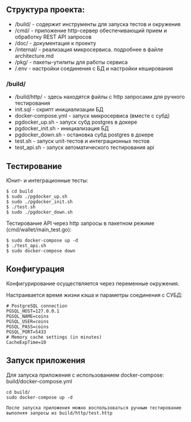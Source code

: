 ## Структура проекта:

* /build/ - содержит инструменты для запуска тестов и окружения
* /cmd/ - приложение http-сервер обеспечивающий прием и обработку REST API запросов
* /doc/ - документация к проекту
* /internal/ - реализация микросервиса. подробнее в файле architecture.md
* /pkg/ - пакеты-утилиты для работы сервиса
* /.env - настройки соединения с БД и настройки кеширования

### /build/
* /build/http/ - здесь находятся файлы с http запросами для ручного тестирования
* init.sql - скрипт инициализации БД
* docker-compose.yml - запуск микросервиса (вместе с субд)
* pgdocker_up.sh - запуск субд postgres в докере
* pgdocker_init.sh - инициализация БД
* pgdocker_down.sh - остановка субд postgres в докере
* test.sh - запуск unit-тестов и интеграционных тестов 
* test_api.sh - запуск автоматического тестирования api

## Тестирование
Юнит- и интеграционные тесты:
```shell
$ cd build
$ sudo ./pgdocker_up.sh
$ sudo ./pgdocker_init.sh
$ ./test.sh
$ sudo ./pgdocker_down.sh
```

Тестирование API через http запросы в пакетном режиме (cmd/wallet/main_test.go):
```shell
$ sudo docker-compose up -d
$ ./test_api.sh
$ sudo docker-compose down
```
## Конфигурация 
Конфигурирование осуществляется через переменные окружения.

Настраивается время жизни кэша и параметры соединения с СУБД:
```shell
# PostgreSQL connection
PGSQL_HOST=127.0.0.1
PGSQL_NAME=coins
PGSQL_USER=coins
PGSQL_PASS=coins
PGSQL_PORT=5433
# Memory cache settings (in minutes)
CacheExpTime=10
```

## Запуск приложения
Для запуска приложения с использованием docker-compose: build/docker-compose.yml
```shell
cd build/
sudo docker-compose up -d
```

`После запуска приложения можно воспользоваться ручным тестирование выполняя запросы из build/http/test.http`
